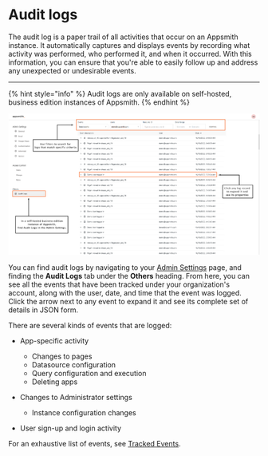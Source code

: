 # Audit logs

The audit log is a paper trail of all activities that occur on an Appsmith instance. It automatically captures and displays events by recording what activity was performed, who performed it, and when it occurred. With this information, you can ensure that you're able to easily follow up and address any unexpected or undesirable events.

---

{% hint style="info" %}
Audit logs are only available on self-hosted, business edition instances of Appsmith.
{% endhint %}

![Access the Audit Logs from the Admin Settings page.](./as_auditlogs.png)

You can find audit logs by navigating to your [Admin Settings](https://docs.appsmith.com/getting-started/setup/instance-configuration/admin-settings) page, and finding the **Audit Logs** tab under the **Others** heading. From here, you can see all the events that have been tracked under your organization's account, along with the user, date, and time that the event was logged. Click the arrow next to any event to expand it and see its complete set of details in JSON form.

There are several kinds of events that are logged:

- App-specific activity
    - Changes to pages
    - Datasource configuration
    - Query configuration and execution
    - Deleting apps

- Changes to Administrator settings
    - Instance configuration changes

- User sign-up and login activity

For an exhaustive list of events, see [Tracked Events](./15938_Tracked_Events_Draft.md).